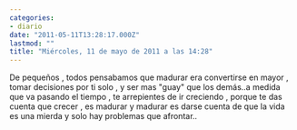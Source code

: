 ```yaml
---
categories:
- diario
date: "2011-05-11T13:28:17.000Z"
lastmod: ""
title: "Miércoles, 11 de mayo de 2011 a las 14:28"
---
```


De pequeños , todos pensabamos que madurar era convertirse en mayor , tomar decisiones por ti solo ,  y ser mas "guay" que los demás..a medida que va pasando el tiempo , te arrepientes de ir creciendo , porque te das cuenta que crecer , es madurar y madurar es darse cuenta de que la vida es una mierda y solo hay problemas que afrontar..